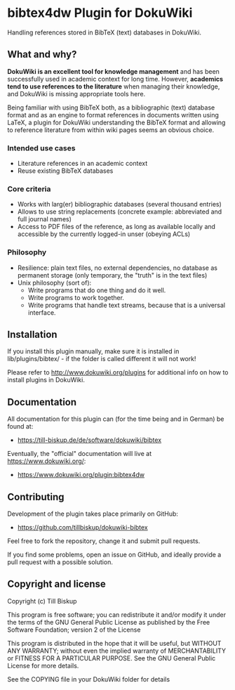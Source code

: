 # bibtex4dw Plugin for DokuWiki

Handling references stored in BibTeX (text) databases in DokuWiki.


## What and why?

**DokuWiki is an excellent tool for knowledge management** and has been successfully used in academic context for long time. However, **academics tend to use references to the literature** when managing their knowledge, and DokuWiki is missing appropriate tools here. 

Being familiar with using BibTeX both, as a bibliographic (text) database format and as an engine to format references in documents written using LaTeX, a plugin for DokuWiki understanding the BibTeX format and allowing to reference literature from within wiki pages seems an obvious choice.


### Intended use cases

* Literature references in an academic context
* Reuse existing BibTeX databases


### Core criteria

* Works with larg(er) bibliographic databases (several thousand entries)
* Allows to use string replacements (concrete example: abbreviated and full journal names)
* Access to PDF files of the reference, as long as available locally and accessible by the currently logged-in unser (obeying ACLs)


### Philosophy

* Resilience: plain text files, no external dependencies, no database as permanent storage (only temporary, the "truth" is in the text files)
* Unix philosophy (sort of):
  * Write programs that do one thing and do it well.
  * Write programs to work together.
  * Write programs that handle text streams, because that is a universal interface.


## Installation

If you install this plugin manually, make sure it is installed in
lib/plugins/bibtex/ - if the folder is called different it
will not work!

Please refer to http://www.dokuwiki.org/plugins for additional info
on how to install plugins in DokuWiki.


## Documentation

All documentation for this plugin can (for the time being and in German) be found at:

* https://till-biskup.de/de/software/dokuwiki/bibtex

Eventually, the "official" documentation will live at https://www.dokuwiki.org/:

* https://www.dokuwiki.org/plugin:bibtex4dw


## Contributing

Development of the plugin takes place primarily on GitHub:

* https://github.com/tillbiskup/dokuwiki-bibtex

Feel free to fork the repository, change it and submit pull requests.

If you find some problems, open an issue on GitHub, and ideally provide a pull request with a possible solution.


## Copyright and license

Copyright (c) Till Biskup

This program is free software; you can redistribute it and/or modify
it under the terms of the GNU General Public License as published by
the Free Software Foundation; version 2 of the License

This program is distributed in the hope that it will be useful,
but WITHOUT ANY WARRANTY; without even the implied warranty of
MERCHANTABILITY or FITNESS FOR A PARTICULAR PURPOSE.  See the
GNU General Public License for more details.

See the COPYING file in your DokuWiki folder for details
